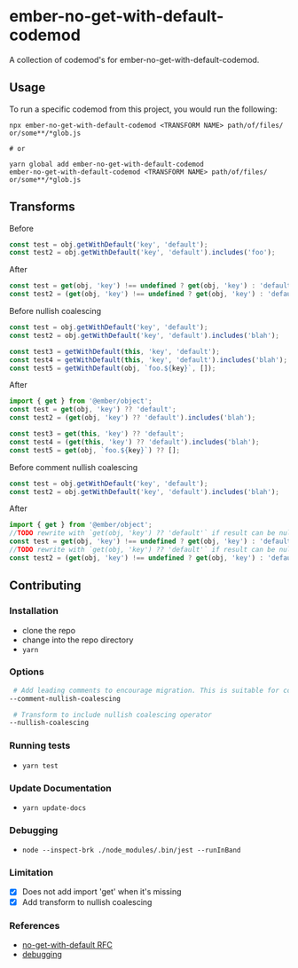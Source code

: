 # ember-no-get-with-default-codemod

A collection of codemod's for ember-no-get-with-default-codemod.

## Usage

To run a specific codemod from this project, you would run the following:

```
npx ember-no-get-with-default-codemod <TRANSFORM NAME> path/of/files/ or/some**/*glob.js

# or

yarn global add ember-no-get-with-default-codemod
ember-no-get-with-default-codemod <TRANSFORM NAME> path/of/files/ or/some**/*glob.js
```

## Transforms

<!--TRANSFORMS_START-->

Before

```js
const test = obj.getWithDefault('key', 'default');
const test2 = obj.getWithDefault('key', 'default').includes('foo');
```

After

```js
const test = get(obj, 'key') !== undefined ? get(obj, 'key') : 'default';
const test2 = (get(obj, 'key') !== undefined ? get(obj, 'key') : 'default').includes('foo');
```

<!--TRANSFORMS_END-->

<!--TRANSFORMS_START-->

Before nullish coalescing

```js
const test = obj.getWithDefault('key', 'default');
const test2 = obj.getWithDefault('key', 'default').includes('blah');

const test3 = getWithDefault(this, 'key', 'default');
const test4 = getWithDefault(this, 'key', 'default').includes('blah');
const test5 = getWithDefault(obj, `foo.${key}`, []);
```

After

```js
import { get } from '@ember/object';
const test = get(obj, 'key') ?? 'default';
const test2 = (get(obj, 'key') ?? 'default').includes('blah');

const test3 = get(this, 'key') ?? 'default';
const test4 = (get(this, 'key') ?? 'default').includes('blah');
const test5 = get(obj, `foo.${key}`) ?? [];
```

<!--TRANSFORMS_END-->

<!--TRANSFORMS_START-->

Before comment nullish coalescing

```js
const test = obj.getWithDefault('key', 'default');
const test2 = obj.getWithDefault('key', 'default').includes('blah');
```

After

```js
import { get } from '@ember/object';
//TODO rewrite with `get(obj, 'key') ?? 'default'` if result can be null
const test = get(obj, 'key') !== undefined ? get(obj, 'key') : 'default';
//TODO rewrite with `get(obj, 'key') ?? 'default'` if result can be null
const test2 = (get(obj, 'key') !== undefined ? get(obj, 'key') : 'default').includes('blah');
```

<!--TRANSFORMS_END-->

## Contributing

### Installation

- clone the repo
- change into the repo directory
- `yarn`

### Options

```sh
 # Add leading comments to encourage migration. This is suitable for codebase that has not adopted the syntax yet.
--comment-nullish-coalescing

 # Transform to include nullish coalescing operator
--nullish-coalescing
```

### Running tests

- `yarn test`

### Update Documentation

- `yarn update-docs`

### Debugging

- `node --inspect-brk ./node_modules/.bin/jest --runInBand`

### Limitation

- [x] Does not add import 'get' when it's missing
- [x] Add transform to nullish coalescing

### References

- [no-get-with-default RFC](https://github.com/ember-cli/eslint-plugin-ember/blob/master/docs/rules/no-get-with-default.md)
- [debugging](https://github.com/rajasegar/ember-angle-brackets-codemod#debugging-workflow)
